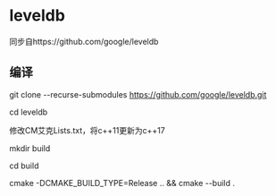# leveldb

同步自https://github.com/google/leveldb

## 编译

git clone --recurse-submodules https://github.com/google/leveldb.git

cd leveldb

修改CM艾克Lists.txt，将c++11更新为c++17

mkdir build

cd build

cmake -DCMAKE_BUILD_TYPE=Release .. && cmake --build .

